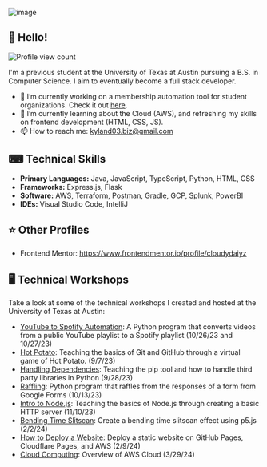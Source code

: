 ![image](https://github.com/cloudydaiyz/cloudydaiyz/assets/91110018/10a1fa34-3802-41f8-9dc2-41f7e4fadf8b)

## 👋 Hello! 

![Profile view count](https://komarev.com/ghpvc/?username=cloudydaiyz)

I'm a previous student at the University of Texas at Austin pursuing a B.S. in Computer Science. I aim to eventually become a full stack developer.

- 🔭 I’m currently working on a membership automation tool for student organizations. Check it out [here](https://github.com/cloudydaiyz/membership-logger).
- 🌱 I’m currently learning about the Cloud (AWS), and refreshing my skills on frontend development (HTML, CSS, JS).
- 📫 How to reach me: kyland03.biz@gmail.com 

## ⌨ Technical Skills 
- **Primary Languages:** Java, JavaScript, TypeScript, Python, HTML, CSS
- **Frameworks:** Express.js, Flask
- **Software:** AWS, Terraform, Postman, Gradle, GCP, Splunk, PowerBI
- **IDEs:** Visual Studio Code, IntelliJ

## ⭐️ Other Profiles
- Frontend Mentor: https://www.frontendmentor.io/profile/cloudydaiyz 

## 🖥 Technical Workshops  
Take a look at some of the technical workshops I created and hosted at the University of Texas at Austin:
- [YouTube to Spotify Automation](https://github.com/UT-ABCS/youtube-to-spotify-py): A Python program that converts videos from a public YouTube playlist to a Spotify playlist (10/26/23 and 10/27/23)
- [Hot Potato](https://github.com/UT-ABCS/hot-potato-ws): Teaching the basics of Git and GitHub through a virtual game of Hot Potato. (9/7/23)
- [Handling Dependencies](https://github.com/UT-ABCS/handling-dependencies): Teaching the pip tool and how to handle third party libraries in Python (9/28/23)
- [Raffling](https://github.com/UT-ABCS/raffle-ws): Python program that raffles from the responses of a form from Google Forms (10/13/23)
- [Intro to Node.js](https://github.com/UT-ABCS/intro-to-node-ws): Teaching the basics of Node.js through creating a basic HTTP server (11/10/23)
- [Bending Time Slitscan](https://github.com/UT-ABCS/bending-time-slitscan-ws): Create a bending time slitscan effect using p5.js (2/2/24)
- [How to Deploy a Website](https://github.com/UT-ABCS/deployment-ws): Deploy a static website on GitHub Pages, Cloudflare Pages, and AWS (2/9/24)
- [Cloud Computing](https://docs.google.com/presentation/d/1o8gQKZn-853C677YaowEK5QgQ3LM176nI0cHB8qGkZI/edit?usp=sharing): Overview of AWS Cloud (3/29/24)
